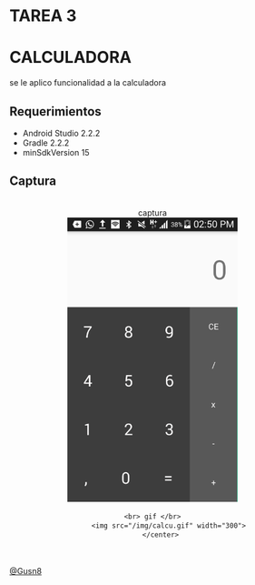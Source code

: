 TAREA 3
========================
CALCULADORA
===

se le aplico funcionalidad a la calculadora

Requerimientos
------------

  * Android Studio 2.2.2
  * Gradle 2.2.2
  * minSdkVersion 15


Captura
---------

<div align="center">
    <br>   captura </br>
    <center>
        <img src="/img/imagen.png" width="300">
    </center>

    <br> gif </br>
            <img src="/img/calcu.gif" width="300">
        </center>
</div>
<br><br>
<a href="http://www.miramicodigo.com" target="_blank">@Gusn8</a>
